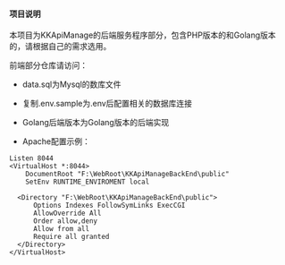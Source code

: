 #### 项目说明
本项目为KKApiManage的后端服务程序部分，包含PHP版本的和Golang版本的，请根据自己的需求选用。

前端部分仓库请访问：

- data.sql为Mysql的数库文件
- 复制.env.sample为.env后配置相关的数据库连接
- Golang后端版本为Golang版本的后端实现

- Apache配置示例：
```
Listen 8044
<VirtualHost *:8044>
    DocumentRoot "F:\WebRoot\KKApiManageBackEnd\public"
    SetEnv RUNTIME_ENVIROMENT local
    
  <Directory "F:\WebRoot\KKApiManageBackEnd\public">
      Options Indexes FollowSymLinks ExecCGI
      AllowOverride All
      Order allow,deny
      Allow from all
      Require all granted
  </Directory>
</VirtualHost>
```